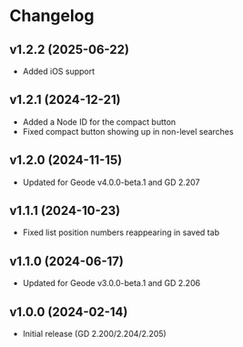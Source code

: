 # Changelog
## v1.2.2 (2025-06-22)
- Added iOS support

## v1.2.1 (2024-12-21)
- Added a Node ID for the compact button
- Fixed compact button showing up in non-level searches

## v1.2.0 (2024-11-15)
- Updated for Geode v4.0.0-beta.1 and GD 2.207

## v1.1.1 (2024-10-23)
- Fixed list position numbers reappearing in saved tab

## v1.1.0 (2024-06-17)
- Updated for Geode v3.0.0-beta.1 and GD 2.206

## v1.0.0 (2024-02-14)
- Initial release (GD 2.200/2.204/2.205)